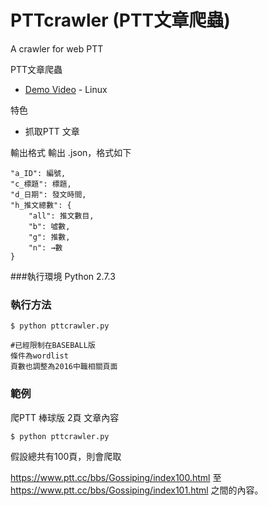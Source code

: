 # PTTcrawler (PTT文章爬蟲)

A crawler for web PTT 

PTT文章爬蟲
* [Demo Video](https://www.youtube.com/watch?v=qq3kuDU3k50&feature=youtu.be) - Linux

特色
* 抓取PTT 文章

輸出格式
    輸出 .json，格式如下
 

    "a_ID": 編號,
    "c_標題": 標題,
    "d_日期": 發文時間,
    "h_推文總數": {
        "all": 推文數目,
        "b": 噓數,
        "g": 推數,
        "n": →數
    }
    
    
###執行環境
Python 2.7.3

### 執行方法

    $ python pttcrawler.py 
	
	#已經限制在BASEBALL版 
	條件為wordlist
    頁數也調整為2016中職相關頁面
	
### 範例
  爬PTT 棒球版 2頁 文章內容

    $ python pttcrawler.py  
    
  假設總共有100頁，則會爬取
  
  https://www.ptt.cc/bbs/Gossiping/index100.html 至 https://www.ptt.cc/bbs/Gossiping/index101.html 之間的內容。
    
